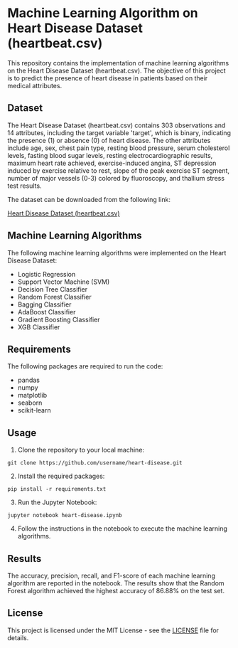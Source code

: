 # Machine Learning Algorithm on Heart Disease Dataset (heartbeat.csv)

This repository contains the implementation of machine learning algorithms on the Heart Disease Dataset (heartbeat.csv). The objective of this project is to predict the presence of heart disease in patients based on their medical attributes.

## Dataset

The Heart Disease Dataset (heartbeat.csv) contains 303 observations and 14 attributes, including the target variable 'target', which is binary, indicating the presence (1) or absence (0) of heart disease. The other attributes include age, sex, chest pain type, resting blood pressure, serum cholesterol levels, fasting blood sugar levels, resting electrocardiographic results, maximum heart rate achieved, exercise-induced angina, ST depression induced by exercise relative to rest, slope of the peak exercise ST segment, number of major vessels (0-3) colored by fluoroscopy, and thallium stress test results.

The dataset can be downloaded from the following link:

[Heart Disease Dataset (heartbeat.csv)](https://www.kaggle.com/ronitf/heart-disease-uci)

## Machine Learning Algorithms

The following machine learning algorithms were implemented on the Heart Disease Dataset:

- Logistic Regression
- Support Vector Machine (SVM)
- Decision Tree Classifier
- Random Forest Classifier
- Bagging Classifier
- AdaBoost Classifier
- Gradient Boosting Classifier
- XGB Classifier

## Requirements

The following packages are required to run the code:

- pandas
- numpy
- matplotlib
- seaborn
- scikit-learn

## Usage

1. Clone the repository to your local machine:

```
git clone https://github.com/username/heart-disease.git
```

2. Install the required packages:

```
pip install -r requirements.txt
```

3. Run the Jupyter Notebook:

```
jupyter notebook heart-disease.ipynb
```

4. Follow the instructions in the notebook to execute the machine learning algorithms.

## Results

The accuracy, precision, recall, and F1-score of each machine learning algorithm are reported in the notebook. The results show that the Random Forest algorithm achieved the highest accuracy of 86.88% on the test set. 

## License

This project is licensed under the MIT License - see the [LICENSE](LICENSE) file for details.

